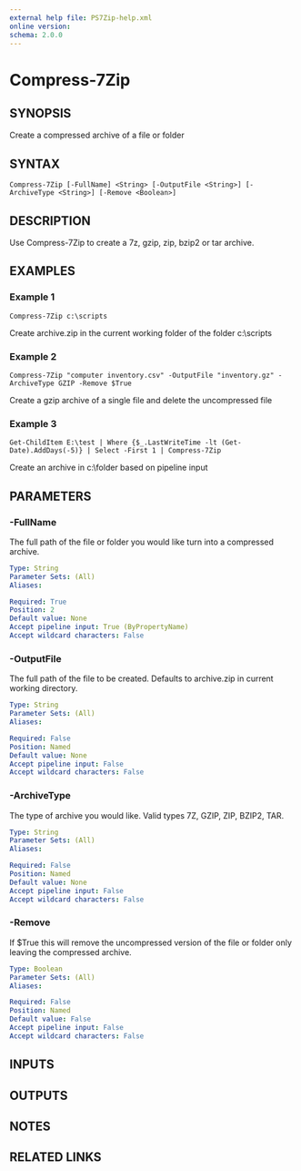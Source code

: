 ```yaml
---
external help file: PS7Zip-help.xml
online version: 
schema: 2.0.0
---
```


# Compress-7Zip

## SYNOPSIS
Create a compressed archive of a file or folder

## SYNTAX

```
Compress-7Zip [-FullName] <String> [-OutputFile <String>] [-ArchiveType <String>] [-Remove <Boolean>]
```

## DESCRIPTION
Use Compress-7Zip to create a 7z, gzip, zip, bzip2 or tar archive.

## EXAMPLES

### Example 1
```
Compress-7Zip c:\scripts
```

Create archive.zip in the current working folder of the folder c:\scripts

### Example 2
```
Compress-7Zip "computer inventory.csv" -OutputFile "inventory.gz" -ArchiveType GZIP -Remove $True
```

Create a gzip archive of a single file and delete the uncompressed file

### Example 3
```
Get-ChildItem E:\test | Where {$_.LastWriteTime -lt (Get-Date).AddDays(-5)} | Select -First 1 | Compress-7Zip
```

Create an archive in c:\folder based on pipeline input

## PARAMETERS

### -FullName
The full path of the file or folder you would like turn into a compressed archive.

```yaml
Type: String
Parameter Sets: (All)
Aliases: 

Required: True
Position: 2
Default value: None
Accept pipeline input: True (ByPropertyName)
Accept wildcard characters: False
```

### -OutputFile
The full path of the file to be created.
Defaults to archive.zip in current working directory.

```yaml
Type: String
Parameter Sets: (All)
Aliases: 

Required: False
Position: Named
Default value: None
Accept pipeline input: False
Accept wildcard characters: False
```

### -ArchiveType
The type of archive you would like.
Valid types 7Z, GZIP, ZIP, BZIP2, TAR.

```yaml
Type: String
Parameter Sets: (All)
Aliases: 

Required: False
Position: Named
Default value: None
Accept pipeline input: False
Accept wildcard characters: False
```

### -Remove
If $True this will remove the uncompressed version of the file or folder only leaving the compressed archive.

```yaml
Type: Boolean
Parameter Sets: (All)
Aliases: 

Required: False
Position: Named
Default value: False
Accept pipeline input: False
Accept wildcard characters: False
```

## INPUTS

## OUTPUTS

## NOTES

## RELATED LINKS

